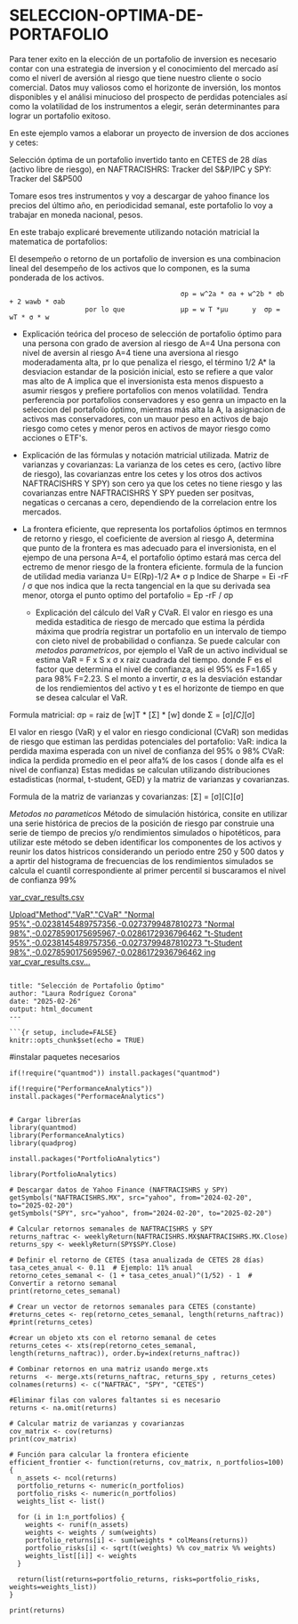 # SELECCION-OPTIMA-DE-PORTAFOLIO

Para tener exito en la elección de un portafolio de inversion es necesario contar con una estrategia de inversion y el conocimiento del mercado así como el niverl de aversión al riesgo que tiene nuestro cliente o socio comercial. Datos muy valiosos como el horizonte de inversión, los montos disponibles y el análisi minucioso del prospecto de perdidas potenciales así como la volatilidad de los instrumentos a elegir, serán determinantes para lograr un portafolio exitoso.

En este ejemplo vamos a elaborar un proyecto de inversion de dos acciones y cetes:

   Selección óptima de un portafolio invertido tanto en CETES de 28 días (activo libre de riesgo), en NAFTRACISHRS: Tracker del S&P/IPC y SPY: Tracker del S&P500

Tomare esos tres instrumentos y voy a descargar de yahoo finance los precios del último año, en periodicidad semanal, este portafolio lo voy a trabajar en moneda nacional, pesos.

En este trabajo explicaré brevemente utilizando notación matricial la matematica de portafolios:

El desempeño o retorno de un portafolio de inversion es una combinacion lineal del desempeño de los activos que lo componen, es la suma ponderada de los activos.

                                               σp = w^2a * σa + w^2b * σb + 2 wawb * σab
                       por lo que              μp = w T *μu      y  σp =  wT * σ * w

   - Explicación teórica del proceso de selección de portafolio óptimo para una persona con grado de aversion al riesgo de A=4
Una persona con nivel de aversin al riesgo A=4 tiene una aversiona al riesgo moderadamenta alta, pr lo que penaliza el riesgo, el término 1/2 A* la desviacion estandar de la posición inicial, esto se refiere a que
valor mas alto de A implica que el inversionista esta menos dispuesto a asumir riesgos y prefiere portafolios con menos volatilidad.
  Tendra perferencia por portafolios conservadores y eso genra un impacto en la seleccion del portafolio óptimo, mientras más alta la A, la asignacion de activos mas conservadores, con un mauor peso en activos de bajo riesgo como cetes y menor peros en activos de mayor riesgo como acciones o ETF's.

   - Explicación de las fórmulas y notación matricial utilizada.
Matriz de varianzas y covarianzas: La varianza de los cetes es cero, (activo libre de riesgo), las covarianzas entre los cetes y los otros dos activos NAFTRACISHRS Y SPY) son cero ya que los cetes no tiene riesgo y las covarianzas entre NAFTRACISHRS Y SPY pueden ser positvas, negaticas o cercanas a cero, dependiendo de la correlacion entre los mercados.

* La frontera eficiente, que representa los portafolios óptimos en termnos de retorno y riesgo, el coeficiente de aversion al riesgo A, determina que punto de la frontera es mas adecuado para el inversionista, en el ejempo de una persona A=4, el portafolio óptimo estará mas cerca del ectremo de menor riesgo de la frontera eficiente.
formula de la funcion de utilidad media varianza    U= E(Rp)-1/2 A* σ p
                                       Indice de Sharpe = Ei -rF / σ
que nos indica que la recta tangencial en la que su derivada sea menor, otorga el punto optimo del portafolio = Ep -rF / σp               

   - Explicación del cálculo del VaR y CVaR.
El valor en riesgo es una medida estaditica de riesgo de mercado que estima la pérdida máxima que prodría registrar un portafolio en un intervalo de tiempo con cieto nivel de probabilidad o confianza.
Se puede calcular con *metodos parametricos*, por ejemplo el VaR de un activo individual se estima VaR = F x S x  σ  x raiz cuadrada del tiempo.
donde F es el factor que determina el nivel de confianza, asi el 95% es F=1.65 y para 98% F=2.23. S el monto a invertir,  σ  es la desviación estandar de los rendiemientos del activo y t es el horizonte de tiempo en que se desea calcular el VaR.

Formula matricial:                 σp = raiz de [w]T * [Σ] * [w]
                             donde Σ = [σ]*[C]*[σ]

El valor en riesgo (VaR) y el valor en riesgo condicional (CVaR) son medidas de riesgo que estiman las perdidas potenciales del portafolio:
VaR: indica la perdida maxima esperada con un nivel de confianza del 95% o 98%
CVaR: indica la perdida promedio en el peor alfa% de los casos ( donde alfa es el nivel de confianza)
Estas medidas se calculan utilizando distribuciones estadisticas (normal, t-student, GED) y la matriz de varianzas y covarianzas.

Formula de la matriz de varianzas y covarianzas: [Σ] = [σ][C][σ]

*Metodos no parameticos* Método de simulación histórica, consite en utilizar una serie histórica de precios de la posición de riesgo par construie una serie de tiempo de precios y/o rendimientos simulados o hipotéticos, para utilizar este método se deben identificar los componentes de los activos y reunir los datos histricos considerando un periodo entre 250 y 500 datos y a aprtir del histograma de frecuencias de los rendimientos simulados se calcula el cuantil correspondiente al primer percentil si buscaramos el nivel de confianza 99%

[var_cvar_results.csv](https://github.com/user-attachments/files/18976860/var_cvar_results.csv)

[Upload"Method","VaR","CVaR"
"Normal 95%",-0.0238145489757356,-0.0273799487810273
"Normal 98%",-0.0278590175695967,-0.0286172936796462
"t-Student 95%",-0.0238145489757356,-0.0273799487810273
"t-Student 98%",-0.0278590175695967,-0.0286172936796462
ing var_cvar_results.csv…]()






```{r}

title: "Selección de Portafolio Óptimo"
author: "Laura Rodríguez Corona"
date: "2025-02-26"
output: html_document
---

```{r setup, include=FALSE}
knitr::opts_chunk$set(echo = TRUE)
```

#instalar paquetes necesarios

```{r}
if(!require("quantmod")) install.packages("quantmod")
```

```{r}
if(!require("PerformanceAnalytics")) install.packages("PerformaceAnalytics")
  
```


```{r}
# Cargar librerías
library(quantmod)
library(PerformanceAnalytics)
library(quadprog)

```

```{r}
install.packages("PortfolioAnalytics")
```

```{r}
library(PortfolioAnalytics)
```


```{r}
# Descargar datos de Yahoo Finance (NAFTRACISHRS y SPY)
getSymbols("NAFTRACISHRS.MX", src="yahoo", from="2024-02-20", to="2025-02-20")
getSymbols("SPY", src="yahoo", from="2024-02-20", to="2025-02-20")
```


```{r}
# Calcular retornos semanales de NAFTRACISHRS y SPY
returns_naftrac <- weeklyReturn(NAFTRACISHRS.MX$NAFTRACISHRS.MX.Close)
returns_spy <- weeklyReturn(SPY$SPY.Close)
```


```{r}
# Definir el retorno de CETES (tasa anualizada de CETES 28 días)
tasa_cetes_anual <- 0.11  # Ejemplo: 11% anual
retorno_cetes_semanal <- (1 + tasa_cetes_anual)^(1/52) - 1  # Convertir a retorno semanal
print(retorno_cetes_semanal)
```


```{r}
# Crear un vector de retornos semanales para CETES (constante)
#returns_cetes <- rep(retorno_cetes_semanal, length(returns_naftrac))
#print(returns_cetes)
```

```{r}
#crear un objeto xts con el retorno semanal de cetes
returns_cetes <- xts(rep(retorno_cetes_semanal, length(returns_naftrac)), order.by=index(returns_naftrac))  
```


```{r}
# Combinar retornos en una matriz usando merge.xts
returns  <- merge.xts(returns_naftrac, returns_spy , returns_cetes)
colnames(returns) <- c("NAFTRAC", "SPY", "CETES")
```

```{r}
#Eliminar filas con valores faltantes si es necesario
returns <- na.omit(returns)
```


```{r}
# Calcular matriz de varianzas y covarianzas
cov_matrix <- cov(returns)
print(cov_matrix)
```


```{r}
# Función para calcular la frontera eficiente
efficient_frontier <- function(returns, cov_matrix, n_portfolios=100) {
  n_assets <- ncol(returns)
  portfolio_returns <- numeric(n_portfolios)
  portfolio_risks <- numeric(n_portfolios)
  weights_list <- list()
  
  for (i in 1:n_portfolios) {
    weights <- runif(n_assets)
    weights <- weights / sum(weights)
    portfolio_returns[i] <- sum(weights * colMeans(returns))
    portfolio_risks[i] <- sqrt(t(weights) %% cov_matrix %% weights)
    weights_list[[i]] <- weights
  }
  
  return(list(returns=portfolio_returns, risks=portfolio_risks, weights=weights_list))
}

print(returns)
```
```

